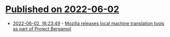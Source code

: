 # [Published on 2022-06-02](index.md)

* [2022-06-02, 16:23:49](https://news.ycombinator.com/item?id=31596888) - [Mozilla releases local machine translation tools as part of Project Bergamot](https://blog.mozilla.org/en/mozilla/local-translation-add-on-project-bergamot/)
